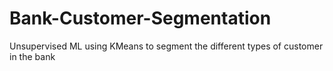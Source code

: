# Bank-Customer-Segmentation
Unsupervised ML using KMeans to segment the different types of customer in the bank
